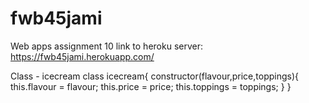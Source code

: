 # fwb45jami
Web apps assignment 10
link to heroku server: <https://fwb45jami.herokuapp.com/>


Class - icecream class icecream{ constructor(flavour,price,toppings){
    this.flavour = flavour;
    this.price = price;
    this.toppings = toppings;
}
}
